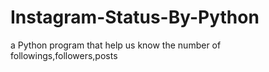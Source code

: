 # Instagram-Status-By-Python
a Python program that help us know the number of followings,followers,posts

